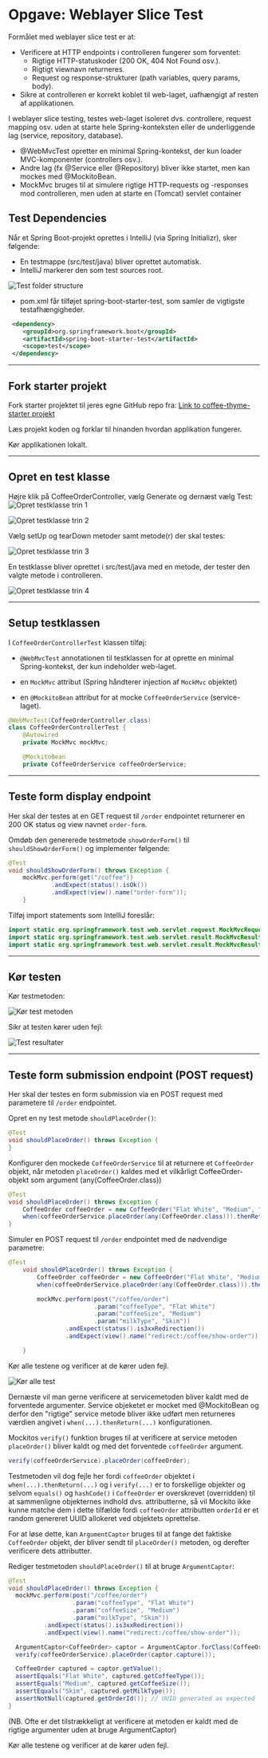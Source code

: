# Opgave: Weblayer Slice Test

Formålet med weblayer slice test er at:
- Verificere at HTTP endpoints i controlleren fungerer som forventet:
   - Rigtige HTTP-statuskoder (200 OK, 404 Not Found osv.).
   - Rigtigt viewnavn returneres.
   - Request og response-strukturer (path variables, query params, body).
- Sikre at controlleren er korrekt koblet til web-laget, uafhængigt af resten af applikationen.

I weblayer slice testing, testes web-laget isoleret
dvs. controllere, request mapping osv. uden at starte hele Spring-konteksten
eller de underliggende lag (service, repository, database).
- @WebMvcTest opretter en minimal Spring-kontekst, der kun loader MVC-komponenter (controllers osv.).
- Andre lag (fx @Service eller @Repository) bliver ikke startet, men kan mockes med @MockitoBean.
- MockMvc bruges til at simulere rigtige HTTP-requests og -responses mod controlleren, men uden at starte en (Tomcat) servlet container
## Test Dependencies

Når et Spring Boot-projekt oprettes i IntelliJ (via Spring Initializr), 
sker følgende:
- En testmappe (src/test/java) bliver oprettet automatisk.
- IntelliJ markerer den som test sources root.

![Test folder structure](assets/test-folder-structure.png)

- pom.xml får tilføjet spring-boot-starter-test, som samler de vigtigste testafhængigheder.


```xml
 <dependency>
    <groupId>org.springframework.boot</groupId>
    <artifactId>spring-boot-starter-test</artifactId>
    <scope>test</scope>
 </dependency>
 ```
---
## Fork starter projekt

Fork starter projektet til jeres egne GitHub repo fra:
[Link to coffee-thyme-starter projekt]()

Læs projekt koden og forklar til hinanden hvordan applikation fungerer.

Kør applikationen lokalt.

---
## Opret en test klasse
Højre klik på CoffeeOrderController, vælg Generate og dernæst vælg Test:
![Opret testklasse trin 1](assets/create-test-class-1.png)


![Opret testklasse trin 2](assets/create-test-class-2.png)


Vælg setUp og tearDown metoder samt metode(r) der skal testes:

![Opret testklasse trin 3](assets/create-test-class-3.png)


En testklasse bliver oprettet i src/test/java med en metode, 
der tester den valgte metode i controlleren.

![Opret testklasse trin 4](assets/create-test-class-4.png)

---
## Setup testklassen

I `CoffeeOrderControllerTest` klassen tilføj:
- `@WebMvcTest` annotationen til testklassen for at oprette en minimal Spring-kontekst, 
der kun indeholder web-laget.

- en `MockMvc` attribut (Spring håndterer injection af `MockMvc` objektet)

- en `@MockitoBean` attribut for at mocke `CoffeeOrderService` (service-laget).

```java
@WebMvcTest(CoffeeOrderController.class)
class CoffeeOrderControllerTest {
    @Autowired
    private MockMvc mockMvc;

    @MockitoBean
    private CoffeeOrderService coffeeOrderService;
```
---
## Teste form display endpoint
Her skal der testes at en GET request til `/order` endpointet 
returnerer en 200 OK status og view navnet `order-form`.

Omdøb den genererede testmetode `showOrderForm()` til `shouldShowOrderForm()` 
og implementer følgende:

```java
@Test
void shouldShowOrderForm() throws Exception {
    mockMvc.perform(get("/coffee"))
            .andExpect(status().isOk())
            .andExpect(view().name("order-form"));
    }
```

Tilføj import statements som IntelliJ foreslår:

```java
import static org.springframework.test.web.servlet.request.MockMvcRequestBuilders.get;
import static org.springframework.test.web.servlet.result.MockMvcResultMatchers.status;
import static org.springframework.test.web.servlet.result.MockMvcResultMatchers.view;
```
---
## Kør testen

Kør testmetoden:

![Kør test metoden](assets/run-test-1.png) 

Sikr at testen kører uden fejl:

![Test resultater](assets/run-test-1-results.png)

---
## Teste form submission endpoint (POST request)

Her skal der testes en form submission via en POST request med parametere til `/order` endpointet.

Opret en ny test metode `shouldPlaceOrder()`:

```java
@Test
void shouldPlaceOrder() throws Exception {
}
```
Konfigurer den mockede `CoffeeOrderService` til at returnere et `CoffeeOrder` objekt, 
når metoden `placeOrder()` kaldes med et vilkårligt CoffeeOrder-objekt som argument (any(CoffeeOrder.class))

```java
@Test 
void shouldPlaceOrder() throws Exception {
    CoffeeOrder coffeeOrder = new CoffeeOrder("Flat White", "Medium", "Skim");
    when(coffeeOrderService.placeOrder(any(CoffeeOrder.class))).thenReturn(coffeeOrder);
}
```

Simuler en POST request til `/order` endpointet med de nødvendige parametre:

```java
@Test
    void shouldPlaceOrder() throws Exception {
        CoffeeOrder coffeeOrder = new CoffeeOrder("Flat White", "Medium", "Skim");
        when(coffeeOrderService.placeOrder(any(CoffeeOrder.class))).thenReturn(coffeeOrder);

        mockMvc.perform(post("/coffee/order")
                        .param("coffeeType", "Flat White")
                        .param("coffeeSize", "Medium")
                        .param("milkType", "Skim"))
                .andExpect(status().is3xxRedirection())
                .andExpect(view().name("redirect:/coffee/show-order"));

    }
```

Kør alle testene og verificer at de kører uden fejl.

![Kør alle test](assets/run-all-tests-1.png)

Dernæste vil man gerne verificere at servicemetoden bliver kaldt med de forventede argumenter.
Service objeketet er mocket med @MockitoBean og derfor den "rigtige" service metode bliver ikke udført
men returneres værdien angivet i `when(...).thenReturn(...)` konfigurationen.

Mockitos `verify()` funktion bruges til at verificere at service metoden `placeOrder()` bliver kaldt og
med det forventede `coffeeOrder` argument.

```java
verify(coffeeOrderService).placeOrder(coffeeOrder);
```

Testmetoden vil dog fejle her fordi `coffeeOrder` objektet i `when(...).thenReturn(...)` og i `verify(...)` 
er to forskellige objekter og selvom `equals()` og `hashCode()` i `CoffeeOrder` er overskrevet (overridden) 
til at sammenligne objekternes indhold dvs. attributterne, så vil Mockito ikke kunne matche dem i dette tilfælde
fordi `coffeeOrder` attributten `orderId` er et random genereret UUID allokeret ved objektets oprettelse.



For at løse dette, kan `ArgumentCaptor` bruges til at fange det faktiske `CoffeeOrder` objekt,
der bliver sendt til `placeOrder()` metoden, og derefter verificere dets attributter.

Rediger testmetoden `shouldPlaceOrder()` til at bruge `ArgumentCaptor`:

```java
@Test
void shouldPlaceOrder() throws Exception {
  mockMvc.perform(post("/coffee/order")
                  .param("coffeeType", "Flat White")
                  .param("coffeeSize", "Medium")
                  .param("milkType", "Skim"))
          .andExpect(status().is3xxRedirection())
          .andExpect(view().name("redirect:/coffee/show-order"));

  ArgumentCaptor<CoffeeOrder> captor = ArgumentCaptor.forClass(CoffeeOrder.class);
  verify(coffeeOrderService).placeOrder(captor.capture());

  CoffeeOrder captured = captor.getValue();
  assertEquals("Flat White", captured.getCoffeeType());
  assertEquals("Medium", captured.getCoffeeSize());
  assertEquals("Skim", captured.getMilkType());
  assertNotNull(captured.getOrderId()); // UUID generated as expected
}
```

(NB. Ofte er det tilstrækkeligt at verificere at metoden er kaldt med de rigtige argumenter uden at bruge ArgumentCaptor)

Kør alle testene og verificer at de kører uden fejl.
